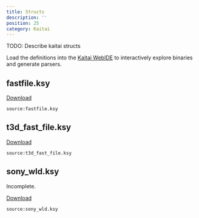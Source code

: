 ```yaml
---
title: Structs
description: ''
position: 25
category: Kaitai
---
```



<alert type="warning">
TODO: Describe kaitai structs
</alert>


Load the definitions into the [Kaitai WebIDE](https://ide.kaitai.io/) to interactively explore binaries and generate parsers.

## fastfile.ksy

<a href="/files/fastfile.ksy" target="_blank" download="fastfile.ksy">Download</a>

```yml[fastfile.ksy]
source:fastfile.ksy
```

## t3d_fast_file.ksy

<a href="/files/t3d_fast_file.ksy" target="_blank" download="t3d_fast_file.ksy">Download</a>

```yml[t3d_fast_file.ksy]
source:t3d_fast_file.ksy
```

## sony_wld.ksy

<alert type="warning">
Incomplete.
</alert>

<a href="/files/sony_wld.ksy" target="_blank" download="sony_wld.ksy">Download</a>

```yml[sony_wld.ksy]
source:sony_wld.ksy
```
